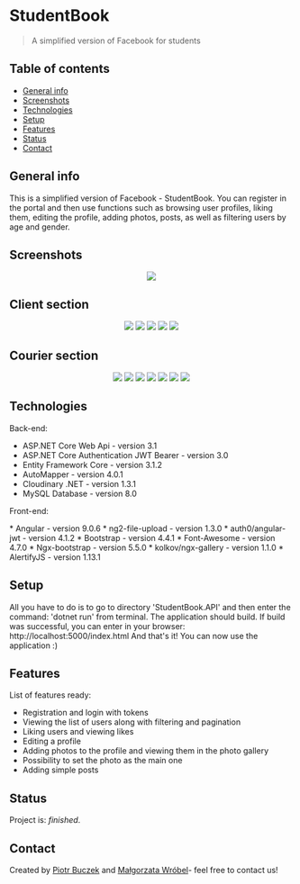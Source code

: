 # StudentBook
> A simplified version of Facebook for students

## Table of contents
* [General info](#general-info)
* [Screenshots](#screenshots)
* [Technologies](#technologies)
* [Setup](#setup)
* [Features](#features)
* [Status](#status)
* [Contact](#contact)

## General info
This is a simplified version of Facebook - StudentBook. You can register in the portal and then use functions such as browsing user profiles, liking them, editing the profile, adding photos, posts, as well as filtering users by age and gender. 

## Screenshots
<p align="center">
  <img src="./img/mainmenu.png">
</p>

<p align="center">
<h2>Client section</h2>
  </p>
<p align="center">
  <img src="./img/mainpage.png">

  <img src="./img/code.png">

  <img src="./img/clientposition.png">

  <img src="./img/courierposition.png">

  <img src="./img/courierinfo.png">
 </p>

<p align="center">
<h2>Courier section</h2>
</p>
<p align="center">
  <img src="./img/couriersection.png">
  
  <img src="./img/courierdetails.png">

  <img src="./img/courierdetails2.png">

  <img src="./img/packagemanager.png">
  
  <img src="./img/courierscanner.png">

  <img src="./img/courierposition2.png">

  <img src="./img/packageposition.png">
 </p>

## Technologies
Back-end:
* ASP.NET Core Web Api - version 3.1
* ASP.NET Core Authentication JWT Bearer - version 3.0
* Entity Framework Core - version 3.1.2
* AutoMapper - version 4.0.1
* Cloudinary .NET - version 1.3.1
* MySQL Database - version 8.0 
<p>Front-end:</p>
* Angular - version 9.0.6
* ng2-file-upload - version 1.3.0
* auth0/angular-jwt - version 4.1.2
* Bootstrap - version 4.4.1
* Font-Awesome - version 4.7.0
* Ngx-bootstrap - version 5.5.0
* kolkov/ngx-gallery - version 1.1.0
* AlertifyJS - version 1.13.1


## Setup
All you have to do is to go to directory 'StudentBook.API' and then enter the command: 'dotnet run' from terminal.
The application should build. If build was successful, you can enter in your browser: http://localhost:5000/index.html
And that's it! You can now use the application :)

## Features
List of features ready:
* Registration and login with tokens
* Viewing the list of users along with filtering and pagination
* Liking users and viewing likes
* Editing a profile
* Adding photos to the profile and viewing them in the photo gallery
* Possibility to set the photo as the main one
* Adding simple posts

## Status
Project is: _finished_.

## Contact
Created by [Piotr Buczek](mailto:piotr.buczek37@gmail.com?subject=[GitHub]%20StudentBook) and [Małgorzata Wróbel](mailto:77wrobel@gmail.com?subject=[GitHub]%20StudentBook)- feel free to contact us!
